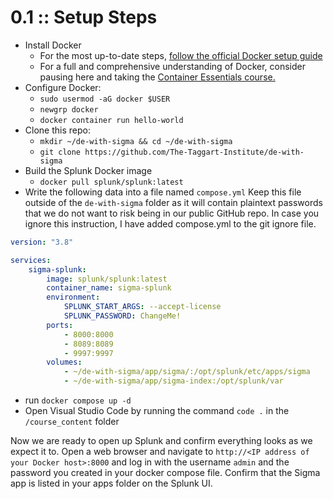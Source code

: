 # 0.1 :: Setup Steps

- Install Docker
	- For the most up-to-date steps, [follow the official Docker setup guide](https://docs.docker.com/engine/install/ubuntu/)
	- For a full and comprehensive understanding of Docker, consider pausing here and taking the [Container Essentials course.](https://taggartinstitute.org/p/container-essentials)
- Configure Docker:
	- `sudo usermod -aG docker $USER`
	- `newgrp docker`
	- `docker container run hello-world`
- Clone this repo:
	- `mkdir ~/de-with-sigma && cd ~/de-with-sigma`
	- `git clone https://github.com/The-Taggart-Institute/de-with-sigma`
- Build the Splunk Docker image
	- `docker pull splunk/splunk:latest`
- Write the following data into a file named `compose.yml` Keep this file outside of the `de-with-sigma` folder as it will contain plaintext passwords that we do not want to risk being in our public GitHub repo. In case you ignore this instruction, I have added compose.yml to the git ignore file.

```yaml
version: "3.8"

services:
    sigma-splunk:
        image: splunk/splunk:latest
        container_name: sigma-splunk
        environment:
            SPLUNK_START_ARGS: --accept-license
            SPLUNK_PASSWORD: ChangeMe!
        ports:
            - 8000:8000
            - 8089:8089
            - 9997:9997
        volumes:
            - ~/de-with-sigma/app/sigma/:/opt/splunk/etc/apps/sigma
            - ~/de-with-sigma/app/sigma-index:/opt/splunk/var
```

- run `docker compose up -d`
- Open Visual Studio Code by running the command `code .` in the `/course_content` folder

Now we are ready to open up Splunk and confirm everything looks as we expect it to. Open a web browser and navigate to `http://<IP address of your Docker host>:8000` and log in with the username `admin` and the password you created in your docker compose file. Confirm that the Sigma app is listed in your apps folder on the Splunk UI.